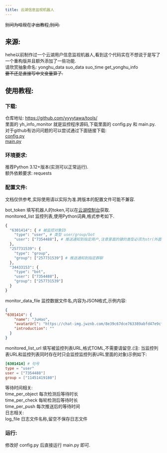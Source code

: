 ```yaml
---
title: 云湖信息监视机器人
---
```


~~别问为啥现在才出教程,别问.~~  

## 来源:  
hehe以前制作过一个云湖用户信息监视机器人,看到这个代码实在不想说于是写了一个重构版并且额外添加了一些功能.  
请欣赏抽象命名: yonghu_data suo_data suo_time get_yonghu_info  
~~要不还是直接写中文变量算了.~~  

## 使用教程:  
### 下载:  
仓库地址: https://github.com/yyyytawa/tools/  
里面的 yh_info_monitor 就是监控程序源码,下载里面的 config.py 和 main.py.  
对于github有访问问题的可以尝试通过下面链接下载:  
[config.py](https://tools.yyyyt.top/yh_info_monitor/config.py)  
[main.py](https://tools.yyyyt.top/yh_info_monitor/main.py)  

### 环境要求:  
推荐Python 3.12+版本(实测可以正常运行).  
额外依赖要求: requests  

### 配置文件:  
文档仅供参考,实际使用请以实际为准.跨版本的配置文件可能不兼容.  

bot_token 填写机器人的token,可以在[云湖控制台](https://www.yhchat.com/control)获取.  
monitored_list 监控列表,使用Python词典,格式参考如下.  
```PYTHON
{
  "6301414": { # 被监控对象ID
    "type": "user", # 类型 user/group/bot
    "user": ["7354488"], # 推送通知到指定用户,注意里面的键的类型必须为str(外面需要""包裹),类型列表
  },
  "257731539": {
    "type": "group",
    "group": ["257731539"] # 推送通知到指定群聊
  },
  "34433153": {
    "type": "bot",
    "user": ["7354488"],
    "group": ["257731539"]
  }
}
```
monitor_data_file 监控数据文件名,内容为JSON格式,示例内容:  
```JSON
{
"6301414": {
    "name": "JuHao",
    "avatarUrl": "https://chat-img.jwznb.com/8e39c67dce763389abfd47e9cfdc9ec9.jpg",
    "introduction": ""
  }
}
```
monitored_list_url 填写被监控列表URL,格式TOML,不需要请留空.(注: 当监控列表URL和监控列表同时存在时只会监控监控列表URL里面的对象)示例如下:  
```TOML
[6301414] # 句号
type = "user"
user = ["7354488"]
group = ["11451419180"]
```
等待时间相关:  
time_per_object 每次检测后等待时长  
time_per_check 每轮检测后等待时长  
time_per_push 每次推送后的等待时间  
日志相关:  
log_file 日志文件名称,留空不保存日志文件  

### 运行:
修改好 config.py 后直接运行 main.py 即可.  